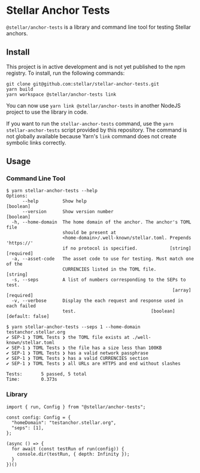 # Stellar Anchor Tests

`@stellar/anchor-tests` is a library and command line tool for testing Stellar anchors.

## Install

This project is in active development and is not yet published to the npm registry. To install, run the following commands:

```
git clone git@github.com:stellar/stellar-anchor-tests.git
yarn build
yarn workspace @stellar/anchor-tests link
```

You can now use `yarn link @stellar/anchor-tests` in another NodeJS project to use the library in code.

If you want to run the `stellar-anchor-tests` command, use the `yarn stellar-anchor-tests` script provided by this repository. The command is not globally available because Yarn's `link` command does not create symbolic links correctly.

## Usage

### Command Line Tool

```
$ yarn stellar-anchor-tests --help
Options:
      --help         Show help                                         [boolean]
      --version      Show version number                               [boolean]
  -h, --home-domain  The home domain of the anchor. The anchor's TOML file
                     should be present at
                     <home-domain>/.well-known/stellar.toml. Prepends 'https://'
                     if no protocol is specified.            [string] [required]
  -a, --asset-code   The asset code to use for testing. Must match one of the
                     CURRENCIES listed in the TOML file.                [string]
  -s, --seps         A list of numbers corresponding to the SEPs to test.
                                                              [array] [required]
  -v, --verbose      Display the each request and response used in each failed
                     test.                            [boolean] [default: false]
```

```
$ yarn stellar-anchor-tests --seps 1 --home-domain testanchor.stellar.org
✔ SEP-1 ❯ TOML Tests ❯ the TOML file exists at ./well-known/stellar.toml
✔ SEP-1 ❯ TOML Tests ❯ the file has a size less than 100KB
✔ SEP-1 ❯ TOML Tests ❯ has a valid network passphrase
✔ SEP-1 ❯ TOML Tests ❯ has a valid CURRENCIES section
✔ SEP-1 ❯ TOML Tests ❯ all URLs are HTTPS and end without slashes

Tests:       5 passed, 5 total
Time:        0.373s
```

### Library

```
import { run, Config } from "@stellar/anchor-tests";

const config: Config = {
  "homeDomain": "testanchor.stellar.org",
  "seps": [1],
};

(async () => {
  for await (const testRun of run(config)) {
    console.dir(testRun, { depth: Infinity });
  }
})()
```
